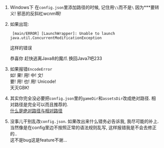 1. Windows下 在`config.json`里添加路径的时候, 记住用`\\`而不是`\` 因为***要转义! 邪恶的反斜杠wcnm啊!

1. 如果出现:
	
		[main/ERROR] [LaunchWrapper]: Unable to launch java.util.ConcurrentModificationException
	
	
	这样的错误
	
	恭喜你 赶快逃离Java8的魔爪 换回Java7吧233


2. 如果报错`EncodeError`  
	如! 果! 用! 中! 文!  
	要! 用! 也! 用! Unicode!  
	天灭GBK!

3. 其实你完全没必要把`config.json`里的`gameDir`和`assetsDir`改成绝对路径. 
	相对路径是完全可以而且推荐的.  
	[什么是绝对路径与相对路径](http://libai.math.ncu.edu.tw/bcc16/4/unix/13.shtml)

4. 没事儿干别乱改`config.json`. 如果改出来什么错务必告诉我, 我尽可能的补上.   
   当然像是在config里边不按照正常的语法规则乱写, 这样报错我是不会去修正的..  
   这不是bug这是feature不谢...